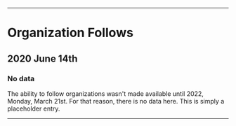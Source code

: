 
***

# Organization Follows

## 2020 June 14th

### No data

The ability to follow organizations wasn't made available until 2022, Monday, March 21st. For that reason, there is no data here. This is simply a placeholder entry.

***
